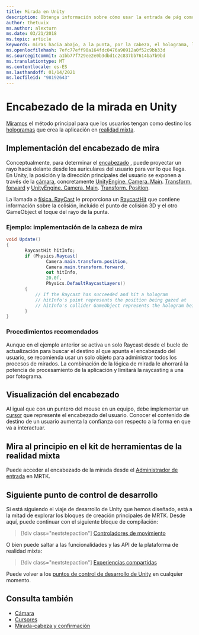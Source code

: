 ```yaml
---
title: Mirada en Unity
description: Obtenga información sobre cómo usar la entrada de pág como método principal para que los usuarios tengan como destino los hologramas que crea la aplicación en realidad mixta.
author: thetuvix
ms.author: alexturn
ms.date: 03/21/2018
ms.topic: article
keywords: miras hacia abajo, a la punta, por la cabeza, el holograma, la realidad mixta, el casco de realidad mixta, el casco de realidad mixta de Windows, el casco de realidad virtual, MRTK, el kit de herramientas de realidad mixta
ms.openlocfilehash: 7efc77eff90a164fdc0476a90912a0f52c9bb33d
ms.sourcegitcommit: a1bb77f729ee2e0b3dbd1c2c837bb7614ba7b9bd
ms.translationtype: MT
ms.contentlocale: es-ES
ms.lasthandoff: 01/14/2021
ms.locfileid: "98192643"
---
```

# <a name="head-gaze-in-unity"></a>Encabezado de la mirada en Unity

[Miramos](../../design/gaze-and-commit.md) el método principal para que los usuarios tengan como destino los [hologramas](../../discover/hologram.md) que crea la aplicación en [realidad mixta](../../discover/mixed-reality.md).

## <a name="implementing-head-gaze"></a>Implementación del encabezado de mira

Conceptualmente, para determinar el [encabezado](../../design/gaze-and-commit.md) , puede proyectar un rayo hacia delante desde los auriculares del usuario para ver lo que llega. En Unity, la posición y la dirección principales del usuario se exponen a través de la [cámara](camera-in-unity.md), concretamente [UnityEngine. Camera. Main](https://docs.unity3d.com/ScriptReference/Camera-main.html). [Transform. forward](https://docs.unity3d.com/ScriptReference/Transform-forward.html) y [UnityEngine. Camera. Main](https://docs.unity3d.com/ScriptReference/Camera-main.html). [Transform. Position](https://docs.unity3d.com/ScriptReference/Transform-position.html).

La llamada a [física. RayCast](https://docs.unity3d.com/ScriptReference/Physics.Raycast.html) le proporciona un [RaycastHit](https://docs.unity3d.com/ScriptReference/RaycastHit.html) que contiene información sobre la colisión, incluido el punto de colisión 3D y el otro GameObject el toque del rayo de la punta.

### <a name="example-implement-head-gaze"></a>Ejemplo: implementación de la cabeza de mira

```cs
void Update()
{
       RaycastHit hitInfo;
       if (Physics.Raycast(
               Camera.main.transform.position,
               Camera.main.transform.forward,
               out hitInfo,
               20.0f,
               Physics.DefaultRaycastLayers))
       {
           // If the Raycast has succeeded and hit a hologram
           // hitInfo's point represents the position being gazed at
           // hitInfo's collider GameObject represents the hologram being gazed at
       }
}
```

### <a name="best-practices"></a>Procedimientos recomendados

Aunque en el ejemplo anterior se activa un solo Raycast desde el bucle de actualización para buscar el destino al que apunta el encabezado del usuario, se recomienda usar un solo objeto para administrar todos los procesos de mirados. La combinación de la lógica de mirada le ahorrará la potencia de procesamiento de la aplicación y limitará la raycasting a una por fotograma.

## <a name="visualizing-head-gaze"></a>Visualización del encabezado

Al igual que con un puntero del mouse en un equipo, debe implementar un [cursor](../../design/cursors.md) que represente el encabezado del usuario. Conocer el contenido de destino de un usuario aumenta la confianza con respecto a la forma en que va a interactuar.

## <a name="head-gaze-in-the-mixed-reality-toolkit"></a>Mira al principio en el kit de herramientas de la realidad mixta 
Puede acceder al encabezado de la mirada desde el [Administrador de entrada](https://microsoft.github.io/MixedRealityToolkit-Unity/Documentation/Input/Overview.html) en MRTK.

## <a name="next-development-checkpoint"></a>Siguiente punto de control de desarrollo

Si está siguiendo el viaje de desarrollo de Unity que hemos diseñado, está a la mitad de explorar los bloques de creación principales de MRTK. Desde aquí, puede continuar con el siguiente bloque de compilación:

> [!div class="nextstepaction"]
> [Controladores de movimiento](motion-controllers-in-unity.md)

O bien puede saltar a las funcionalidades y las API de la plataforma de realidad mixta:

> [!div class="nextstepaction"]
> [Experiencias compartidas](shared-experiences-in-unity.md)

Puede volver a los [puntos de control de desarrollo de Unity](unity-development-overview.md#2-core-building-blocks) en cualquier momento.

## <a name="see-also"></a>Consulta también
* [Cámara](camera-in-unity.md)
* [Cursores](../../design/cursors.md)
* [Mirada-cabeza y confirmación](../../design/gaze-and-commit.md)
